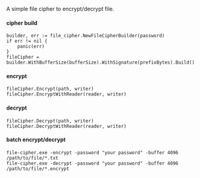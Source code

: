 A simple file cipher to encrypt/decrypt file.

#### cipher build

```
builder, err := file_cipher.NewFileCipherBuilder(password)
if err != nil {
    panic(err)
}
fileCipher = builder.WithBufferSize(bufferSize).WithSignature(prefixBytes).Build()
```

#### encrypt

```
fileCipher.Encrypt(path, writer)
fileCipher.EncryptWithReader(reader, writer)
```

#### decrypt

```
fileCipher.Decrypt(path, writer)
fileCipher.DecryptWithReader(reader, writer)
```

#### batch encrypt/decrypt

```
file-cipher.exe -encrypt -password "your password" -buffer 4096 /path/to/file/*.txt
file-cipher.exe -decrypt -password "your password" -buffer 4096 /path/to/file/*.encrypt
```

